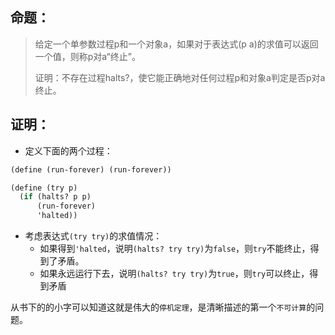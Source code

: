 ## 命题：

> 给定一个单参数过程p和一个对象a，如果对于表达式(p a)的求值可以返回一个值，则称p对a“终止”。
>
> 证明：不存在过程halts?，使它能正确地对任何过程p和对象a判定是否p对a终止。

## 证明：

- 定义下面的两个过程：

```scheme
(define (run-forever) (run-forever))

(define (try p)
  (if (halts? p p)
      (run-forever)
      'halted))
```

- 考虑表达式`(try try)`的求值情况：
  - 如果得到`'halted`，说明`(halts? try try)`为`false`，则`try`不能终止，得到了矛盾。
  - 如果永远运行下去，说明`(halts? try try)`为`true`，则`try`可以终止，得到矛盾

从书下的的小字可以知道这就是伟大的`停机定理`，是清晰描述的第一个`不可计算`的问题。

